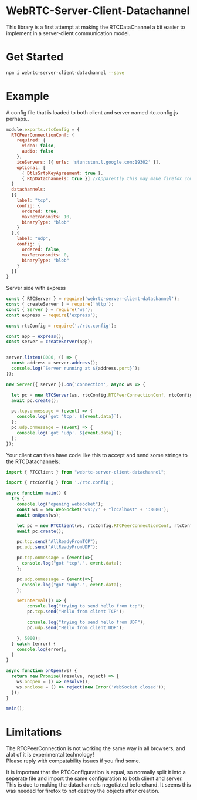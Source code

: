 # WebRTC-Server-Client-Datachannel
This library is a first attempt at making the RTCDataChannel a bit easier to implement in a server-client communication model.  

# Get Started
```bash
npm i webrtc-server-client-datachannel --save
```

# Example
A config file that is loaded to both client and server named rtc.config.js perhaps..
```javascript
module.exports.rtcConfig = {
  RTCPeerConnectionConf: { 
    required: {
      video: false,
      audio: false
    },
    iceServers: [{ urls: 'stun:stun.l.google.com:19302' }],
    optional: [
      { DtlsSrtpKeyAgreement: true },
      { RtpDataChannels: true }] //Apparently this may make firefox compatible.
  }
  datachannels:
  [{
    label: "tcp",
    config: {
      ordered: true,
      maxRetransmits: 10,
      binaryType: "blob"
    }
  },{
    label: "udp",
    config: {
      ordered: false,
      maxRetransmits: 0,
      binaryType: "blob"
    }
  }]
}
```

Server side with express
```javascript
const { RTCServer } = require('webrtc-server-client-datachannel');
const { createServer } = require('http');
const { Server } = require('ws');
const express = require('express');

const rtcConfig = require('./rtc.config');

const app = express();
const server = createServer(app);


server.listen(8080, () => {
  const address = server.address();
  console.log(`Server running at ${address.port}`);
});

new Server({ server }).on('connection', async ws => {

  let pc = new RTCServer(ws, rtcConfig.RTCPeerConnectionConf, rtcConfig.datachannels);
  await pc.create();

  pc.tcp.onmessage = (event) => {
    console.log(`got 'tcp'. ${event.data}`);
  };
  pc.udp.onmessage = (event) => {
    console.log(`got 'udp'. ${event.data}`);
  };
});
```

Your client can then have code like this to accept and send some strings to the RTCDatachannels:
```javascript
import { RTCClient } from "webrtc-server-client-datachannel";

import { rtcConfig } from './rtc.config';

async function main() {
  try {
    console.log("opening websocket");
    const ws = new WebSocket('ws://' + "localhost" + ':8080');
    await onOpen(ws);

    let pc = new RTCClient(ws, rtcConfig.RTCPeerConnectionConf, rtcConfig.datachannels);
    await pc.create();

    pc.tcp.send("AllReadyFromTCP");
    pc.udp.send("AllReadyFromUDP");

    pc.tcp.onmessage = (event)=>{
      console.log("got 'tcp'.", event.data);
    };

    pc.udp.onmessage = (event)=>{
      console.log("got 'udp'.", event.data);
    };

    setInterval(() => {
        console.log("trying to send hello from tcp");
        pc.tcp.send("Hello from client TCP");

        console.log("trying to send hello from UDP");
        pc.udp.send("Hello from client UDP");

    }, 5000);
  } catch (error) {
    console.log(error);
  }
}

async function onOpen(ws) {
  return new Promise((resolve, reject) => {
    ws.onopen = () => resolve();
    ws.onclose = () => reject(new Error('WebSocket closed'));
  });
}

main();
```

# Limitations
The RTCPeerConnection is not working the same way in all browsers, and alot of it is experimental technology!   
Please reply with compatability issues if you find some.  
  
It is important that the RTCConfiguration is equal, so normally split it into a seperate file and import the same configuration to both client and server. This is due to making the datachannels negotiated beforehand. It seems this was needed for firefox to not destroy the objects after creation.